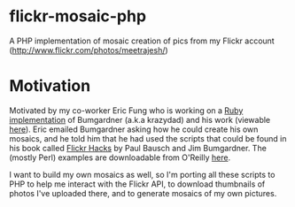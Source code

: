 flickr-mosaic-php
=================

A PHP implementation of mosaic creation of pics from my Flickr account (http://www.flickr.com/photos/meetrajesh/)

Motivation
==========

Motivated by my co-worker Eric Fung who is working on a [Ruby
implementation](https://github.com/efung/flickr-hacks-ruby) of Bumgardner
(a.k.a krazydad) and his work (viewable
[here](http://www.flickr.com/photos/krazydad/collections/72157622192771853/)). Eric
emailed Bumgardner asking how he could create his own mosaics, and he told
him that he had used the scripts that could be found in his book called
[Flickr Hacks](http://shop.oreilly.com/product/9780596102456.do) by Paul
Bausch and Jim Bumgardner. The (mostly Perl) examples are downloadable from
O'Reilly [here](http://examples.oreilly.com/9780596102456/).

I want to build my own mosaics as well, so I'm porting all these scripts to
PHP to help me interact with the Flickr API, to download thumbnails of photos
I've uploaded there, and to generate mosaics of my own pictures.
